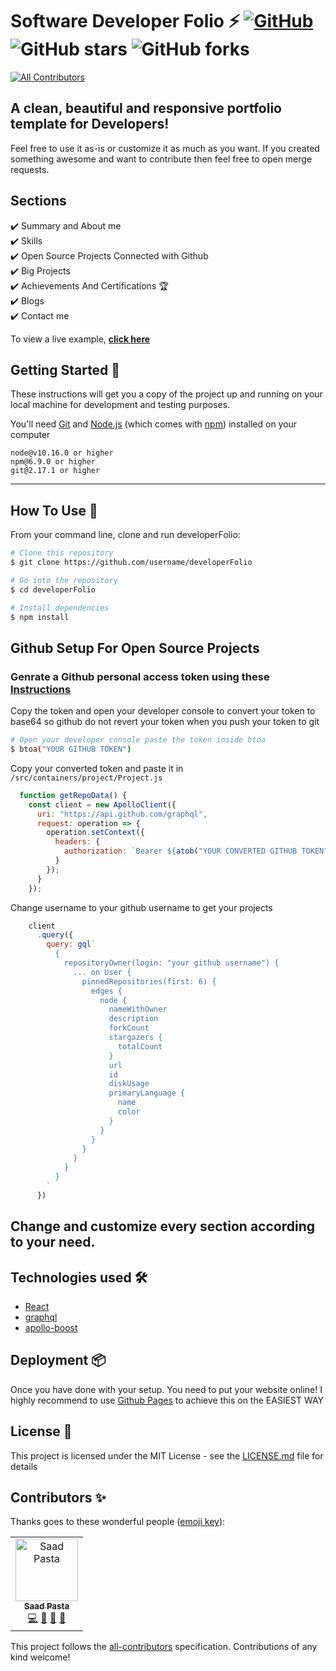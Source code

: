 # Software Developer Folio ⚡️ [![GitHub](https://img.shields.io/github/license/saadpasta/developer-portfolio?color=blue)](https://github.com/saadpasta/developer-portfolio/blob/master/LICENSE.md) ![GitHub stars](https://img.shields.io/github/stars/saadpasta/developer-portfolio) ![GitHub forks](https://img.shields.io/github/forks/saadpasta/developer-portfolio)
[![All Contributors](https://img.shields.io/badge/all_contributors-1-orange.svg?style=flat-square)](#contributors)

## A clean, beautiful and responsive portfolio template for Developers!

Feel free to use it as-is or customize it as much as you want. If you created something awesome and want to contribute then feel free to open merge requests.

## Sections 
✔️ Summary and About me\
✔️ Skills \
✔️ Open Source Projects Connected with Github\
✔️ Big Projects\
✔️ Achievements And Certifications 🏆\
✔️ Blogs\
✔️ Contact me

To view a live example, **[click here](https://saadpasta.github.io/)**


## Getting Started 🚀

These instructions will get you a copy of the project up and running on your local machine for development and testing purposes.

You'll need [Git](https://git-scm.com) and [Node.js](https://nodejs.org/en/download/) (which comes with [npm](http://npmjs.com)) installed on your computer

```
node@v10.16.0 or higher
npm@6.9.0 or higher
git@2.17.1 or higher
```

---

## How To Use 🔧

From your command line, clone and run developerFolio:

```bash
# Clone this repository
$ git clone https://github.com/username/developerFolio

# Go into the repository
$ cd developerFolio

# Install dependencies
$ npm install

```
## Github Setup For Open Source Projects

### Genrate a Github personal access token using these [Instructions](https://help.github.com/en/github/authenticating-to-github/creating-a-personal-access-token-for-the-command-line)

Copy the token and open your developer console to convert your token to base64 so github do not revert your token when you push your token to git

```bash
# Open your developer console paste the token inside btoa
$ btoa("YOUR GITHUB TOKEN")
```

Copy your converted token and paste it in `/src/containers/project/Project.js`

```javascript
  function getRepoData() {
    const client = new ApolloClient({
      uri: "https://api.github.com/graphql",
      request: operation => {
        operation.setContext({
          headers: {
            authorization: `Bearer ${atob("YOUR CONVERTED GITHUB TOKEN")}`
          }
        });
      }
    });
```

Change username to your github username to get your projects 

```javascript
    client
      .query({
        query: gql`
          {
            repositoryOwner(login: "your github username") {
              ... on User {
                pinnedRepositories(first: 6) {
                  edges {
                    node {
                      nameWithOwner
                      description
                      forkCount
                      stargazers {
                        totalCount
                      }
                      url
                      id
                      diskUsage
                      primaryLanguage {
                        name
                        color
                      }
                    }
                  }
                }
              }
            }
          }
        `
      })

```

## Change and customize every section according to your need. 

## Technologies used 🛠️

- [React](https://reactjs.org/)
- [graphql](https://graphql.org/) 
- [apollo-boost](https://www.apollographql.com/docs/react/get-started/) 


## Deployment 📦 
Once you have done with your setup. You need to put your website online!
I highly recommend to use [Github Pages](https://create-react-app.dev/docs/deployment/#github-pages) to achieve this on the EASIEST WAY



## License 📄

This project is licensed under the MIT License - see the [LICENSE.md](./LICENSE) file for details









## Contributors ✨

Thanks goes to these wonderful people ([emoji key](https://allcontributors.org/docs/en/emoji-key)):

<!-- ALL-CONTRIBUTORS-LIST:START - Do not remove or modify this section -->
<!-- prettier-ignore -->
<table>
  <tr>
    <td align="center"><a href="http://saadpasta.github.io"><img src="https://avatars2.githubusercontent.com/u/23307811?v=4" width="100px;" alt="Saad Pasta"/><br /><sub><b>Saad Pasta</b></sub></a><br /><a href="https://github.com/saadpasta/developerFolio/commits?author=saadpasta" title="Code">💻</a> <a href="https://github.com/saadpasta/developerFolio/commits?author=saadpasta" title="Documentation">📖</a> <a href="#design-saadpasta" title="Design">🎨</a> <a href="#maintenance-saadpasta" title="Maintenance">🚧</a></td>
  </tr>
</table>

<!-- ALL-CONTRIBUTORS-LIST:END -->

This project follows the [all-contributors](https://github.com/all-contributors/all-contributors) specification. Contributions of any kind welcome!